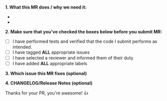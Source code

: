 **1. What this MR does / why we need it:**

-
-

**2. Make sure that you've checked the boxes below before you submit MR:**

- [ ] I have performed tests and verified that the code I submit performs as intended.
- [ ] I have tagged **ALL** appropriate issues
- [ ] I have selected a reviewer and informed them of their duty
- [ ] I have added **ALL** appropriate labels

**3. Which issue this MR fixes (optional)**


**4. CHANGELOG/Release Notes (optional)**


Thanks for your PR, you're awesome! :+1:
